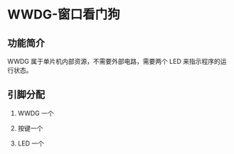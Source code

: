 # WWDG-窗口看门狗

## 功能简介

WWDG 属于单片机内部资源，不需要外部电路，需要两个 LED 来指示程序的运行状态。

## 引脚分配

1. WWDG 一个

2. 按键一个

3. LED 一个
